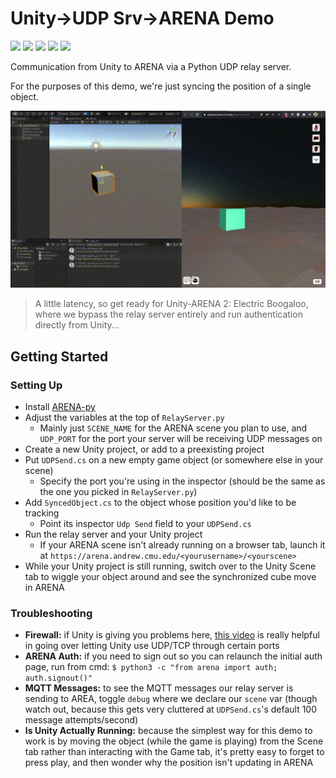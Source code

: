 # Unity→UDP Srv→ARENA Demo
<img src="https://img.shields.io/badge/python-3.9-blue" /> <img src="https://img.shields.io/badge/unity-2019.4.18f1-blue"> <img src="https://img.shields.io/badge/arena-0.1.18-blue" /> <img src="https://img.shields.io/badge/maintained%3F-yes-green" /> <img src="https://img.shields.io/github/issues/OliviaLynn/Unity-UDP-ARENA-Demo" />

 Communication from Unity to ARENA via a Python UDP relay server. 
 
 For the purposes of this demo, we're just syncing the position of a single object.

<img src="https://raw.githubusercontent.com/OliviaLynn/Unity-UDP-ARENA-Demo/main/video3.gif" />

>A little latency, so get ready for Unity-ARENA 2: Electric Boogaloo, where we bypass the relay server entirely and run authentication directly from Unity...

## Getting Started

### Setting Up
- Install [ARENA-py](https://github.com/conix-center/ARENA-py)
- Adjust the variables at the top of `RelayServer.py`
    - Mainly just `SCENE_NAME` for the ARENA scene you plan to use, and `UDP_PORT` for the port your server will be receiving UDP messages on
- Create a new Unity project, or add to a preexisting project
- Put `UDPSend.cs` on a new empty game object (or somewhere else in your scene)
    - Specify the port you're using in the inspector (should be the same as the one you picked in `RelayServer.py`)
- Add `SyncedObject.cs` to the object whose position you'd like to be tracking
    - Point its inspector `Udp Send` field to your `UDPSend.cs`
- Run the relay server and your Unity project
    - If your ARENA scene isn't already running on a browser tab, launch it at `https://arena.andrew.cmu.edu/<yourusername>/<yourscene>`
- While your Unity project is still running, switch over to the Unity Scene tab to wiggle your object around and see the synchronized cube move in ARENA

### Troubleshooting
- **Firewall:** if Unity is giving you problems here, [this video](https://www.youtube.com/watch?v=gVA-NvX_aR8&t=5s) is really helpful in going over letting Unity use UDP/TCP through certain ports
- **ARENA Auth:** if you need to sign out so you can relaunch the initial auth page, run from cmd:  `$ python3 -c "from arena import auth; auth.signout()"`
- **MQTT Messages:** to see the MQTT messages our relay server is sending to AREA, toggle `debug` where we declare our `scene` var (though watch out, because this gets very cluttered at `UDPSend.cs`'s default 100 message attempts/second)
- **Is Unity Actually Running:** because the simplest way for this demo to work is by moving the object (while the game is playing) from the Scene tab rather than interacting with the Game tab, it's pretty easy to forget to press play, and then wonder why the position isn't updating in ARENA


